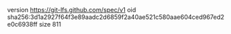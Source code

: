 version https://git-lfs.github.com/spec/v1
oid sha256:3d1a2927f64f3e89aadc2d6859f2a40ae521c580aae604ced967ed2e0c6938ff
size 811
